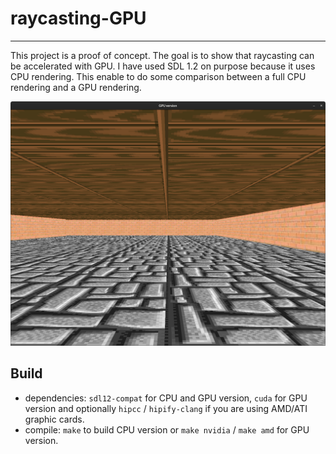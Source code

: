 # raycasting-GPU

---

This project is a proof of concept. The goal is to show that raycasting can be accelerated with GPU.
I have used SDL 1.2 on purpose because it uses CPU rendering.
This enable to do some comparison between a full CPU rendering and a GPU rendering.

![screenshot](screenshot.png)

## Build

- dependencies: `sdl12-compat` for CPU and GPU version, `cuda` for GPU version and optionally  `hipcc` / `hipify-clang` if you are using AMD/ATI graphic cards.
- compile: `make` to build CPU version or `make nvidia` / `make amd`  for GPU version.
